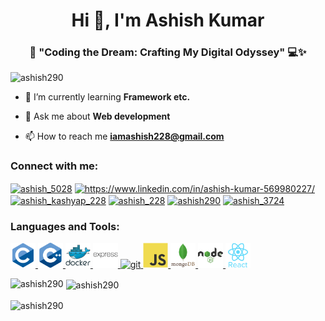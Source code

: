 <h1 align="center">Hi 👋, I'm Ashish Kumar</h1>
<h3 align="center">🌟 "Coding the Dream: Crafting My Digital Odyssey" 💻✨</h3>

<p align="left"> <img src="https://komarev.com/ghpvc/?username=ashish290&label=Profile%20views&color=0e75b6&style=flat" alt="ashish290" /> </p>

- 🌱 I’m currently learning **Framework etc.**

- 💬 Ask me about **Web development**

- 📫 How to reach me **iamashish228@gmail.com**

<h3 align="left">Connect with me:</h3>
<p align="left">
<a href="https://twitter.com/ashish_5028" target="blank"><img align="center" src="https://raw.githubusercontent.com/rahuldkjain/github-profile-readme-generator/master/src/images/icons/Social/twitter.svg" alt="ashish_5028" height="30" width="40" /></a>
<a href="https://linkedin.com/in/https://www.linkedin.com/in/ashish-kumar-569980227/" target="blank"><img align="center" src="https://raw.githubusercontent.com/rahuldkjain/github-profile-readme-generator/master/src/images/icons/Social/linked-in-alt.svg" alt="https://www.linkedin.com/in/ashish-kumar-569980227/" height="30" width="40" /></a>
<a href="https://instagram.com/ashish_kashyap_228" target="blank"><img align="center" src="https://raw.githubusercontent.com/rahuldkjain/github-profile-readme-generator/master/src/images/icons/Social/instagram.svg" alt="ashish_kashyap_228" height="30" width="40" /></a>
<a href="https://codeforces.com/profile/ashish_228" target="blank"><img align="center" src="https://raw.githubusercontent.com/rahuldkjain/github-profile-readme-generator/master/src/images/icons/Social/codeforces.svg" alt="ashish_228" height="30" width="40" /></a>
<a href="https://www.leetcode.com/ashish290" target="blank"><img align="center" src="https://raw.githubusercontent.com/rahuldkjain/github-profile-readme-generator/master/src/images/icons/Social/leet-code.svg" alt="ashish290" height="30" width="40" /></a>
<a href="https://discord.gg/ashish_3724" target="blank"><img align="center" src="https://raw.githubusercontent.com/rahuldkjain/github-profile-readme-generator/master/src/images/icons/Social/discord.svg" alt="ashish_3724" height="30" width="40" /></a>
</p>

<h3 align="left">Languages and Tools:</h3>
<p align="left"> <a href="https://www.cprogramming.com/" target="_blank" rel="noreferrer"> <img src="https://raw.githubusercontent.com/devicons/devicon/master/icons/c/c-original.svg" alt="c" width="40" height="40"/> </a> <a href="https://www.w3schools.com/cpp/" target="_blank" rel="noreferrer"> <img src="https://raw.githubusercontent.com/devicons/devicon/master/icons/cplusplus/cplusplus-original.svg" alt="cplusplus" width="40" height="40"/> </a> <a href="https://www.docker.com/" target="_blank" rel="noreferrer"> <img src="https://raw.githubusercontent.com/devicons/devicon/master/icons/docker/docker-original-wordmark.svg" alt="docker" width="40" height="40"/> </a> <a href="https://expressjs.com" target="_blank" rel="noreferrer"> <img src="https://raw.githubusercontent.com/devicons/devicon/master/icons/express/express-original-wordmark.svg" alt="express" width="40" height="40"/> </a> <a href="https://git-scm.com/" target="_blank" rel="noreferrer"> <img src="https://www.vectorlogo.zone/logos/git-scm/git-scm-icon.svg" alt="git" width="40" height="40"/> </a> <a href="https://developer.mozilla.org/en-US/docs/Web/JavaScript" target="_blank" rel="noreferrer"> <img src="https://raw.githubusercontent.com/devicons/devicon/master/icons/javascript/javascript-original.svg" alt="javascript" width="40" height="40"/> </a> <a href="https://www.mongodb.com/" target="_blank" rel="noreferrer"> <img src="https://raw.githubusercontent.com/devicons/devicon/master/icons/mongodb/mongodb-original-wordmark.svg" alt="mongodb" width="40" height="40"/> </a> <a href="https://nodejs.org" target="_blank" rel="noreferrer"> <img src="https://raw.githubusercontent.com/devicons/devicon/master/icons/nodejs/nodejs-original-wordmark.svg" alt="nodejs" width="40" height="40"/> </a> <a href="https://reactjs.org/" target="_blank" rel="noreferrer"> <img src="https://raw.githubusercontent.com/devicons/devicon/master/icons/react/react-original-wordmark.svg" alt="react" width="40" height="40"/> </a> </p>

<p><img align="left" src="https://github-readme-stats.vercel.app/api/top-langs?username=ashish290&show_icons=true&locale=en&layout=compact" alt="ashish290" /></p>

<p>&nbsp;<img align="center" src="https://github-readme-stats.vercel.app/api?username=ashish290&show_icons=true&locale=en" alt="ashish290" /></p>

<p><img align="center" src="https://github-readme-streak-stats.herokuapp.com/?user=ashish290&" alt="ashish290" /></p>
